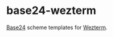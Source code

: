 # base24-wezterm

[Base24](https://github.com/tinted-theming/base24/blob/master/styling.md) scheme templates for [Wezterm](https://wezfurlong.org/wezterm).
